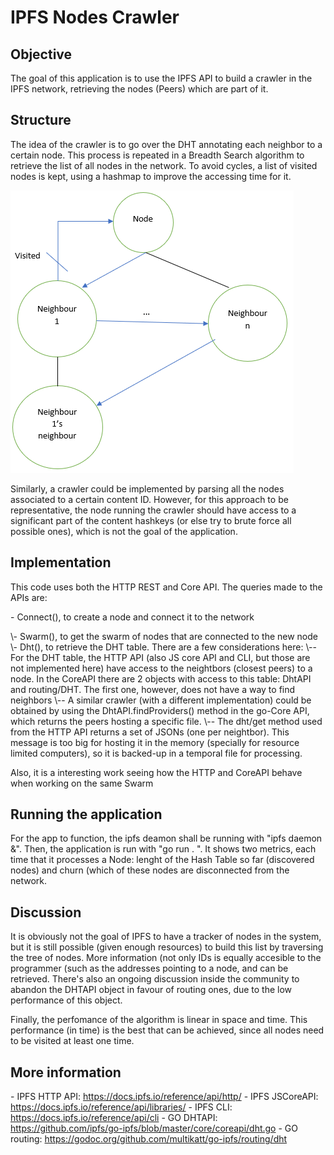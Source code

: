# IPFS Nodes Crawler
## Objective
The goal of this application is to use the IPFS API to build a crawler in the IPFS network, retrieving the nodes (Peers) which are part of it.
## Structure
The idea of the crawler is to go over the DHT annotating each neighbor to a certain node. This process is repeated in a Breadth Search algorithm to retrieve the list of all nodes in the network. To avoid cycles, a list of visited nodes is kept, using a hashmap to improve the accessing time for it.

![Breadth-First traverse](./Figure.png)

Similarly, a crawler could be implemented by parsing all the nodes associated to a certain content ID. However, for this approach to be representative, the node running the crawler should have access to a significant part of the content hashkeys (or else try to brute force all possible ones), which is not the goal of the application.

## Implementation 
This code uses both the HTTP REST and Core API. The queries made to the APIs are:
 <p>- Connect(), to create a node and connect it to the network</p>
 \- Swarm(), to get the swarm of nodes that are connected to the new node
 \- Dht(), to retrieve the DHT table. There are a few considerations here:
       \-- For the DHT table, the HTTP API (also JS core API and CLI, but those are not implemented here) have access to the neightbors (closest peers) to a node. In the CoreAPI there are 2 objects with access to this table: DhtAPI and routing/DHT. The first one, however, does not have a way to find neighbors 
       \-- A similar crawler (with a different implementation) could be obtained by using the DhtAPI.findProviders() method in the go-Core API, which returns the peers hosting a specific file. 
       \-- The dht/get method used from the HTTP API returns a set of JSONs (one per neightbor). This message is too big for hosting it in the memory (specially for resource limited computers), so it is backed-up in a temporal file for processing. 

Also, it is a interesting work seeing how the HTTP and CoreAPI behave when working on the same Swarm

## Running the application 
For the app to function, the ipfs deamon shall be running with "ipfs daemon &". Then, the application is run with "go run . ". It shows two metrics, each time that it processes a Node: lenght of the Hash Table so far (discovered nodes) and churn (which of these nodes are disconnected from the network.

## Discussion
It is obviously not the goal of IPFS to have a tracker of nodes in the system, but it is still possible (given enough resources) to build this list by traversing the tree of nodes. More information (not only IDs is equally accesible to the programmer (such as the addresses pointing to a node, and can be retrieved. There's also an ongoing discussion inside the community to abandon the DHTAPI object in favour of routing ones, due to the low performance of this object.

Finally, the perfomance of the algorithm is linear in space and time. This performance (in time) is the best that can be achieved, since all nodes need to be visited at least one time.

## More information
 \- IPFS HTTP API: https://docs.ipfs.io/reference/api/http/
 \- IPFS JSCoreAPI: https://docs.ipfs.io/reference/api/libraries/
 \- IPFS CLI: https://docs.ipfs.io/reference/api/cli
 \- GO DHTAPI: https://github.com/ipfs/go-ipfs/blob/master/core/coreapi/dht.go
 \- GO routing: https://godoc.org/github.com/multikatt/go-ipfs/routing/dht
